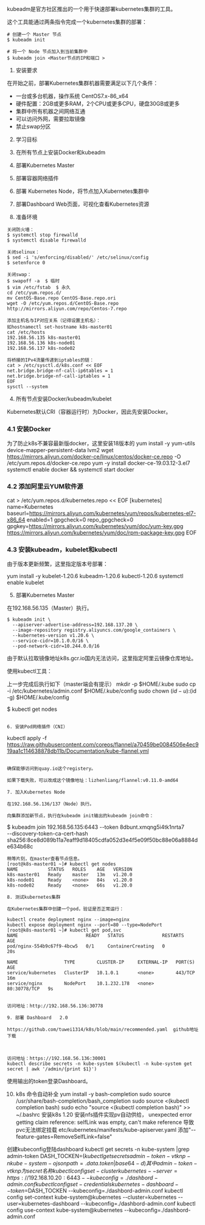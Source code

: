 
kubeadm是官方社区推出的一个用于快速部署kubernetes集群的工具。

这个工具能通过两条指令完成一个kubernetes集群的部署：

```
# 创建一个 Master 节点
$ kubeadm init

# 将一个 Node 节点加入到当前集群中
$ kubeadm join <Master节点的IP和端口 >
```

1. 安装要求

在开始之前，部署Kubernetes集群机器需要满足以下几个条件：

- 一台或多台机器，操作系统 CentOS7.x-86_x64
- 硬件配置：2GB或更多RAM，2个CPU或更多CPU，硬盘30GB或更多
- 集群中所有机器之间网络互通
- 可以访问外网，需要拉取镜像
- 禁止swap分区

2. 学习目标

1. 在所有节点上安装Docker和kubeadm
2. 部署Kubernetes Master
3. 部署容器网络插件
4. 部署 Kubernetes Node，将节点加入Kubernetes集群中
5. 部署Dashboard Web页面，可视化查看Kubernetes资源

3. 准备环境

```
关闭防火墙：
$ systemctl stop firewalld
$ systemctl disable firewalld

关闭selinux：
$ sed -i 's/enforcing/disabled/' /etc/selinux/config 
$ setenforce 0

关闭swap：
$ swapoff -a  $ 临时
$ vim /etc/fstab  $ 永久
cd /etc/yum.repos.d/
mv CentOS-Base.repo CentOS-Base.repo.ori
wget -O /etc/yum.repos.d/CentOS-Base.repo http://mirrors.aliyun.com/repo/Centos-7.repo

添加主机名与IP对应关系（记得设置主机名）：
如hostnamectl set-hostname k8s-master01
cat /etc/hosts
192.168.56.135 k8s-master01
192.168.56.136 k8s-node01
192.168.56.137 k8s-node02

将桥接的IPv4流量传递到iptables的链：
cat > /etc/sysctl.d/k8s.conf << EOF
net.bridge.bridge-nf-call-ip6tables = 1
net.bridge.bridge-nf-call-iptables = 1
EOF
sysctl --system
```

4. 所有节点安装Docker/kubeadm/kubelet

Kubernetes默认CRI（容器运行时）为Docker，因此先安装Docker。

### 4.1 安装Docker
为了防止k8s不兼容最新版docker，这里安装18版本的
yum install -y yum-utils device-mapper-persistent-data lvm2
wget https://mirrors.aliyun.com/docker-ce/linux/centos/docker-ce.repo -O /etc/yum.repos.d/docker-ce.repo
yum -y install docker-ce-19.03.12-3.el7
systemctl enable docker && systemctl start docker


### 4.2 添加阿里云YUM软件源


cat > /etc/yum.repos.d/kubernetes.repo << EOF
[kubernetes]
name=Kubernetes
baseurl=https://mirrors.aliyun.com/kubernetes/yum/repos/kubernetes-el7-x86_64
enabled=1
gpgcheck=0
repo_gpgcheck=0
gpgkey=https://mirrors.aliyun.com/kubernetes/yum/doc/yum-key.gpg https://mirrors.aliyun.com/kubernetes/yum/doc/rpm-package-key.gpg
EOF


### 4.3 安装kubeadm，kubelet和kubectl

由于版本更新频繁，这里指定版本号部署：


yum install -y kubelet-1.20.6 kubeadm-1.20.6 kubectl-1.20.6
systemctl enable kubelet


5. 部署Kubernetes Master

在192.168.56.135（Master）执行。

```
$ kubeadm init \
  --apiserver-advertise-address=192.168.137.20 \
  --image-repository registry.aliyuncs.com/google_containers \
  --kubernetes-version v1.20.6 \
  --service-cidr=10.1.0.0/16 \
  --pod-network-cidr=10.244.0.0/16
```

由于默认拉取镜像地址k8s.gcr.io国内无法访问，这里指定阿里云镜像仓库地址。

使用kubectl工具：

上一步完成后执行如下（master端会有提示）
mkdir -p $HOME/.kube
sudo cp -i /etc/kubernetes/admin.conf $HOME/.kube/config
sudo chown $(id -u):$(id -g) $HOME/.kube/config


$ kubectl get nodes
```

6. 安装Pod网络插件（CNI）

```
kubectl apply -f https://raw.githubusercontent.com/coreos/flannel/a70459be0084506e4ec919aa1c114638878db11b/Documentation/kube-flannel.yml
```

确保能够访问到quay.io这个registery。

如果下载失败，可以改成这个镜像地址：lizhenliang/flannel:v0.11.0-amd64

7. 加入Kubernetes Node

在192.168.56.136/137（Node）执行。

向集群添加新节点，执行在kubeadm init输出的kubeadm join命令：

```
$ kubeadm join 192.168.56.135:6443 --token 8dbunt.xmqng5i4tk1nrta7 \
    --discovery-token-ca-cert-hash sha256:8ce8d089b11a7eaff9d18405cdfa052d3e4f5e09f50bc88e06a8884de634b68c
```
稍等片刻，在master查看节点信息。
[root@k8s-master01 ~]# kubectl get nodes
NAME           STATUS   ROLES    AGE   VERSION
k8s-master01   Ready    master   13m   v1.20.0
k8s-node01     Ready    <none>   84s   v1.20.0
k8s-node02     Ready    <none>   66s   v1.20.0

8. 测试kubernetes集群

在Kubernetes集群中创建一个pod，验证是否正常运行：

kubectl create deployment nginx --image=nginx
kubectl expose deployment nginx --port=80 --type=NodePort
[root@k8s-master01 ~]# kubectl get pod,svc
NAME                         READY   STATUS              RESTARTS   AGE
pod/nginx-554b9c67f9-4bcw5   0/1     ContainerCreating   0          20s

NAME                 TYPE        CLUSTER-IP     EXTERNAL-IP   PORT(S)        AGE
service/kubernetes   ClusterIP   10.1.0.1       <none>        443/TCP        16m
service/nginx        NodePort    10.1.232.178   <none>        80:30778/TCP   9s


访问地址：http://192.168.56.136:30778  

9. 部署 Dashboard   2.0

https://github.com/tuwei1314/k8s/blob/main/recommended.yaml  github地址下载



访问地址：https://192.168.56.136:30001
kubectl describe secrets -n kube-system $(kubectl -n kube-system get secret | awk '/admin/{print $1}')
```
使用输出的token登录Dashboard。

10.  k8s 命令自动补全 
yum install -y bash-completion
sudo source /usr/share/bash-completion/bash_completion
sudo source <(kubectl completion bash)
sudo echo "source <(kubectl completion bash)" >> ~/.bashrc
安装k8s 1.20 安装nfs插件实现pv自动供给，
unexpected error getting claim reference: selfLink was empty, can't make reference 导致pvc无法绑定挂载
etc/kubernetes/manifests/kube-apiserver.yaml 添加"--feature-gates=RemoveSelfLink=false"


创建kubeconfig登陆dashboard
kubectl get secrets -n kube-system |grep admin-token
DASH_TOCKEN=$(kubectl get secrets admin-token-vtknp -n kube-system -o jsonpath={.data.token} |base64 -d)
其中admin-token-vtknp为secret名称
 kubectl config set-cluster kubernetes --server=https://192.168.10.20:6443 --kubeconfig=./dashbord-admin.conf
 kubectl config set-credentials kubernetes-dashboard --token=$DASH_TOCKEN --kubeconfig=./dashbord-admin.conf
 kubectl config set-context kube-system@kubernetes --cluster=kubernetes --user=kubernetes-dashboard --kubeconfig=./dashbord-admin.conf
 kubectl config use-context kube-system@kubernetes --kubeconfig=./dashbord-admin.conf